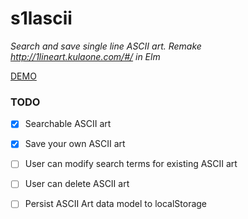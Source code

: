 # s1lascii
_Search and save single line ASCII art. Remake http://1lineart.kulaone.com/#/ in Elm_

[DEMO](https://natsn.github.io/s1lascii/)

### TODO

 - [x] Searchable ASCII art
 - [x] Save your own ASCII art
 - [ ] User can modify search terms for existing ASCII art
 - [ ] User can delete ASCII art
 - [ ] Persist ASCII Art data model to localStorage


